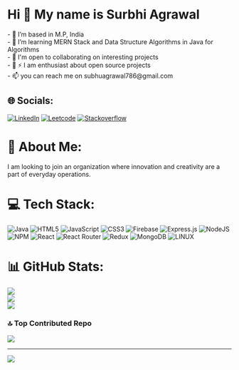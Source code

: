 <h1>Hi 👋 My name is Surbhi Agrawal</h1>
- 👋 I’m based in M.P, India<br>
- 👀 I’m learning MERN Stack and Data Structure Algorithms in Java for Algorithms<br>
- 🌱 I'm open to collaborating on interesting projects <br>
- 💞️ ⚡  I am enthusiast about open source projects</br>
- 📫 you can reach me on subhuagrawal786@gmail.com<br>

## 🌐 Socials:
[![LinkedIn](https://img.shields.io/badge/LinkedIn-%230077B5.svg?logo=linkedin&logoColor=white)](https://linkedin.com/in/asitbiswas2001) 
[![Leetcode](https://img.shields.io/badge/Leetcode-%23ffa116.svg?logo=leetcode&logoColor=black)](https://leetcode.com/asit5581/)
[![Stackoverflow](https://img.shields.io/badge/Stackoverflow-%23ffa116.svg?logo=Stackoverflow&logoColor=black)](https://stackoverflow.com/users/21557323)

# 💫 About Me:
I am looking to join an organization where innovation and creativity are a part of everyday operations.<br>

# 💻 Tech Stack:
![Java](https://img.shields.io/badge/java-%23ED8B00.svg?style=for-the-badge&logo=java&logoColor=white) ![HTML5](https://img.shields.io/badge/html5-%23E34F26.svg?style=for-the-badge&logo=html5&logoColor=white) ![JavaScript](https://img.shields.io/badge/javascript-%23323330.svg?style=for-the-badge&logo=javascript&logoColor=%23F7DF1E) ![CSS3](https://img.shields.io/badge/css3-%231572B6.svg?style=for-the-badge&logo=css3&logoColor=white) ![Firebase](https://img.shields.io/badge/firebase-%23039BE5.svg?style=for-the-badge&logo=firebase) ![Express.js](https://img.shields.io/badge/express.js-%23404d59.svg?style=for-the-badge&logo=express&logoColor=%2361DAFB) ![NodeJS](https://img.shields.io/badge/node.js-6DA55F?style=for-the-badge&logo=node.js&logoColor=white) ![NPM](https://img.shields.io/badge/NPM-%23000000.svg?style=for-the-badge&logo=npm&logoColor=white) ![React](https://img.shields.io/badge/react-%2320232a.svg?style=for-the-badge&logo=react&logoColor=%2361DAFB) ![React Router](https://img.shields.io/badge/React_Router-CA4245?style=for-the-badge&logo=react-router&logoColor=white) ![Redux](https://img.shields.io/badge/redux-%23593d88.svg?style=for-the-badge&logo=redux&logoColor=white) ![MongoDB](https://img.shields.io/badge/MongoDB-%234ea94b.svg?style=for-the-badge&logo=mongodb&logoColor=white) ![LINUX](https://img.shields.io/badge/Linux-FCC624?style=for-the-badge&logo=linux&logoColor=black)
# 📊 GitHub Stats:
![](https://github-readme-stats.vercel.app/api?username=asit2001&theme=dracula&hide_border=false&include_all_commits=false&count_private=false)<br/>
![](https://github-readme-streak-stats.herokuapp.com/?user=asit2001&theme=dracula&hide_border=false)<br/>
![](https://github-readme-stats.vercel.app/api/top-langs/?username=asit2001&theme=dracula&hide_border=false&include_all_commits=false&count_private=false&layout=compact)

### 🔝 Top Contributed Repo
![](https://github-contributor-stats.vercel.app/api?username=asit2001&limit=5&theme=dracula&combine_all_yearly_contributions=true)

---
[![](https://visitcount.itsvg.in/api?id=asit2001&icon=0&color=0)](https://visitcount.itsvg.in)


<!---
SurbhiAgrawal9/SurbhiAgrawal9 is a ✨ special ✨ repository because its `README.md` (this file) appears on your GitHub profile.
You can click the Preview link to take a look at your changes.
--->
